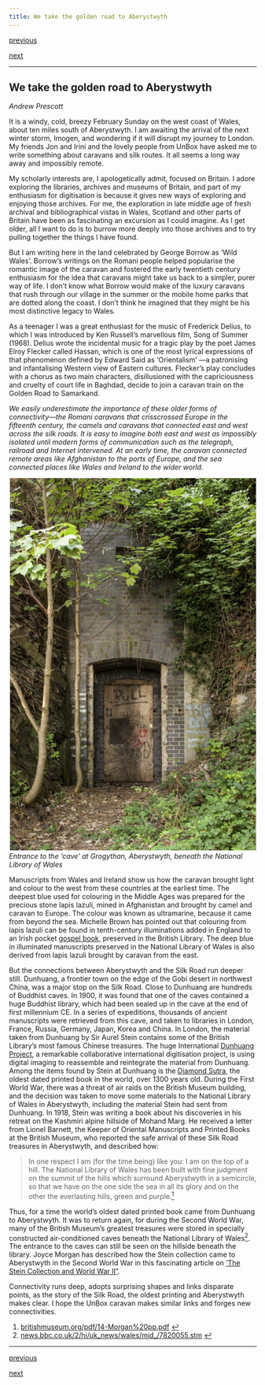 ```yaml
---
title: We take the golden road to Aberystwyth
---
```


<div id="nav">
  <p class="alignleft"><a href="1_01.html">previous</a></p>
  <p class="alignright"><a href="1_03.html">next</a></p>
  <div style="clear: both;"></div>
</div>

---

## We take the golden road to Aberystwyth
_Andrew Prescott_

It is a windy, cold, breezy February Sunday on the west  coast of Wales, about ten miles south of Aberystwyth. I am awaiting the arrival of the next winter storm, Imogen, and wondering if it will disrupt my journey to London. My friends Jon and Irini and the lovely people from UnBox have asked me to write something about caravans and silk routes. It all seems a long way away and impossibly remote.

My scholarly interests are, I apologetically admit, focused on Britain. I adore exploring the libraries, archives and museums of Britain, and part of my enthusiasm for digitisation is because it gives new ways of exploring and enjoying those archives. For me, the exploration in late middle age of fresh archival and bibliographical vistas in Wales, Scotland and other parts of Britain have been as fascinating an excursion as I could imagine. As I get older, all I want to do is to burrow more deeply into those archives and to try pulling together the things I have found.

But I am writing here in the land celebrated by George Borrow as ‘Wild Wales’. Borrow’s writings on the Romani people helped popularise the romantic image of the caravan and fostered the early twentieth century enthusiasm for the
idea that caravans might take us back to a simpler, purer way of life. I don’t know what Borrow would make of the luxury caravans that rush through our village in the summer or the mobile home parks that are dotted along the coast. I don’t think he imagined that they might be his most distinctive legacy to Wales.

As a teenager I was a great enthusiast for the music of Frederick Delius, to which I was introduced by Ken Russell’s marvellous film, Song of Summer (1968). Delius wrote the incidental music for a tragic play by the poet James Elroy Flecker called Hassan, which is one of the most lyrical expressions of that phenomenon defined by Edward Said as ‘Orientalism’ —a patronising and infantalising Western view of Eastern cultures. Flecker’s play concludes with a chorus as two main characters, disillusioned with the capriciousness and cruelty of court life in Baghdad, decide to join a caravan train on the Golden Road to Samarkand.

_We easily underestimate the importance of these older forms of connectivity—the Romani caravans that crisscrossed Europe in the fifteenth century, the camels and caravans that connected east and west across the silk roads. It is easy to imagine both east and west as impossibly isolated until modern forms of communication such as the telegraph, railroad and Internet intervened. At an early time, the caravan connected remote areas like Afghanistan to the ports of Europe, and the sea connected places like Wales and Ireland to the wider world._

![Entrance to the ‘cave’ at Grogythan, Aberystwyth, beneath the National Library of Wales](images/01.jpg)<br /> _Entrance to the ‘cave’ at Grogythan, Aberystwyth, beneath the National Library of Wales_

Manuscripts from Wales and Ireland show us how the caravan brought light and colour to the west from these countries at the earliest time. The deepest blue used for colouring in the Middle Ages was prepared for the precious stone lapis lazuli, mined in Afghanistan and brought by camel and caravan to Europe. The colour was known as ultramarine, because it came from beyond the sea. Michelle Brown has pointed out that colouring from lapis lazuli can  be found in tenth-century illuminations added in England to an Irish pocket [gospel book](http://britishlibrary.typepad.co.uk/digitisedmanuscripts/2013/12/the-irish-pocket-gospel-book.html), preserved in the British Library. The deep blue in illuminated manuscripts preserved in the National Library of Wales is also derived from lapis lazuli brought by caravan from the east.

But the connections between Aberystwyth and the Silk  Road run deeper still. Dunhuang, a frontier town on the edge of the Gobi desert in northwest China, was a major stop on the Silk Road. Close to Dunhuang are hundreds of Buddhist caves. In 1900, it was found that one of the caves contained  a huge Buddhist library, which had been sealed up in the cave at the end of first millennium CE. In a series of expeditions, thousands of ancient manuscripts were retrieved from
this cave, and taken to libraries in London, France, Russia, Germany, Japan, Korea and China. In London, the material taken from Dunhuang by Sir Aurel Stein contains some of the British Library’s most famous Chinese treasures. The huge International [Dunhuang Project](idp.bl.uk), a remarkable collaborative international digitisation project, is using digital imaging to reassemble and reintegrate the material from Dunhuang. Among the items found by Stein at Dunhuang is the [Diamond Sutra](en.wikipedia.org/wiki/Diamond_Sutra), the oldest dated printed book in the world, over 1300 years old.
During the First World War, there was a threat of air raids on the British Museum building, and the decision was taken to move some materials to the National Library of Wales
in Aberystwyth, including the material Stein had sent  from Dunhuang. In 1918, Stein was writing a book about  his discoveries in his retreat on the Kashmiri alpine hillside of Mohand Marg. He received a letter from Lionel Barnett, the Keeper of Oriental Manuscripts and Printed Books at the British Museum, who reported the safe arrival of these Silk Road treasures in Aberystwyth, and described how:
>In one respect I am (for the time being) like you: I am on the top of a hill. The National Library of Wales has been built  with fine judgment on the summit of the hills which surround Aberystwyth in a semicircle, so that we have on the one side the sea in all its glory and on the other the everlasting hills, green and purple.[<sup>1</sup>](#fn1)<a id="fnref1"/>

Thus, for a time the world’s oldest dated printed book came from Dunhuang to Aberystwyth. It was to return again, for during the Second World War, many of the British Museum’s greatest treasures were stored in specially constructed air-conditioned caves beneath the National Library of Wales[<sup>2</sup>](#fn2)<a id="fnref2"/>. The entrance to the caves can still be seen on the hillside beneath the library. Joyce Morgan has described how the Stein collection came to Aberystwyth in the Second World War in this fascinating article on [‘The Stein Collection and World War II”](britishmuseum.org/pdf/14_Morgan%20REV.pdf).

Connectivity runs deep, adopts surprising shapes and links disparate points, as the story of the Silk Road, the oldest printing and Aberystwyth makes clear. I hope the UnBox caravan makes similar links and forges new connectivities.

<ol>

<li id="fn1"><a href="britishmuseum.org/pdf/14-Morgan%20pp.pdf">britishmuseum.org/pdf/14-Morgan%20pp.pdf</a> <a href="#fnref1">↩</a></li>
<li id="fn2"><a href="news.bbc.co.uk/2/hi/uk_news/wales/mid_/7820055.stm">news.bbc.co.uk/2/hi/uk_news/wales/mid_/7820055.stm</a> <a href="#fnref2">↩</a></li>
</ol>

---

<div id="nav">
  <p class="alignleft"><a href="1_01.html">previous</a></p>
  <p class="alignright"><a href="1_03.html">next</a></p>
  <div style="clear: both;"></div>
</div>